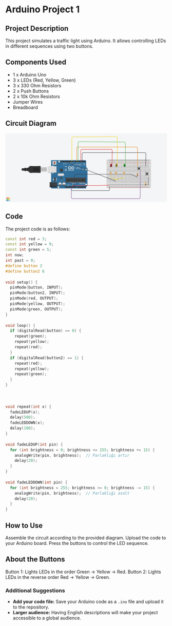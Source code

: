 # Arduino Project 1

## Project Description
This project simulates a traffic light using Arduino. It allows controlling LEDs in different sequences using two buttons.

## Components Used
- 1 x Arduino Uno
- 3 x LEDs (Red, Yellow, Green)
- 3 x 330 Ohm Resistors
- 2 x Push Buttons
- 2 x 10k Ohm Resistors
- Jumper Wires
- Breadboard

## Circuit Diagram
![Circuit Diagram](Terrific%20Bigery-Juttuli.png)

## Code
The project code is as follows:
```cpp
const int red = 3;
const int yellow = 9;
const int green = 5;
int now;
int past = 0;
#define button 2
#define button2 6

void setup() {
  pinMode(button, INPUT);
  pinMode(button2, INPUT);
  pinMode(red, OUTPUT);
  pinMode(yellow, OUTPUT);
  pinMode(green, OUTPUT);
}

void loop() {
  if (digitalRead(button) == 0) {
    repeat(green);
    repeat(yellow);
    repeat(red);
  }
  if (digitalRead(button2) == 1) {
    repeat(red);
    repeat(yellow);
    repeat(green);
  }
}



void repeat(int x) {
  fadeLEDUP(x);
  delay(500);
  fadeLEDDOWN(x);
  delay(100);
}

void fadeLEDUP(int pin) {
  for (int brightness = 0; brightness <= 255; brightness += 15) {
    analogWrite(pin, brightness);  // Parlaklığı artır
    delay(20);
  }
}

void fadeLEDDOWN(int pin) {
  for (int brightness = 255; brightness >= 0; brightness -= 15) {
    analogWrite(pin, brightness);  // Parlaklığı azalt
    delay(20);
  }
}
```
## How to Use
Assemble the circuit according to the provided diagram.
Upload the code to your Arduino board.
Press the buttons to control the LED sequence.

## About the Buttons
Button 1: Lights LEDs in the order Green → Yellow → Red.
Button 2: Lights LEDs in the reverse order Red → Yellow → Green.

### Additional Suggestions
- **Add your code file:** Save your Arduino code as a `.ino` file and upload it to the repository.
- **Larger audience:** Having English descriptions will make your project accessible to a global audience.
                                              
